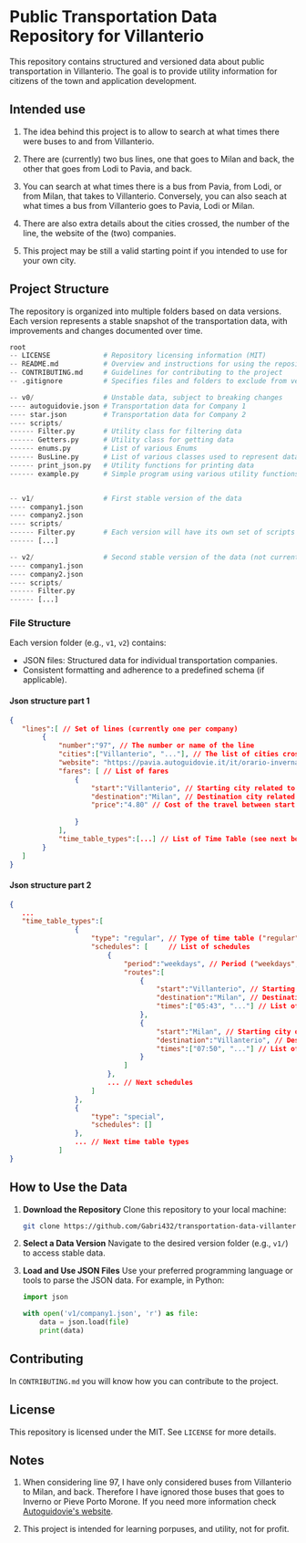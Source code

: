 # Public Transportation Data Repository for Villanterio

This repository contains structured and versioned data about public transportation in Villanterio. The goal is to provide utility information for citizens of the town and application development. 

## Intended use

1. The idea behind this project is to allow to search at what times there were buses to and from Villanterio.

2. There are (currently) two bus lines, one that goes to Milan and back, the other that goes from Lodi to Pavia, and back.

3. You can search at what times there is a bus from Pavia, from Lodi, or from Milan, that takes to Villanterio. Conversely, you can also seach at what times a bus from Villanterio goes to Pavia, Lodi or Milan.

4. There are also extra details about the cities crossed, the number of the line, the website of the (two) companies. 

5. This project may be still a valid starting point if you intended to use for your own city.

## Project Structure

The repository is organized into multiple folders based on data versions. Each version represents a stable snapshot of the transportation data, with improvements and changes documented over time.

```python
root
-- LICENSE             # Repository licensing information (MIT)
-- README.md           # Overview and instructions for using the repository
-- CONTRIBUTING.md     # Guidelines for contributing to the project
-- .gitignore          # Specifies files and folders to exclude from version control

-- v0/                 # Unstable data, subject to breaking changes
---- autoguidovie.json # Transportation data for Company 1
---- star.json         # Transportation data for Company 2
---- scripts/
------ Filter.py       # Utility class for filtering data
------ Getters.py      # Utility class for getting data
------ enums.py        # List of various Enums
------ BusLine.py      # List of various classes used to represent data
------ print_json.py   # Utility functions for printing data
------ example.py      # Simple program using various utility functions/methods


-- v1/                 # First stable version of the data
---- company1.json
---- company2.json
---- scripts/
------ Filter.py       # Each version will have its own set of scripts to ensure backward compatibility
------ [...]

-- v2/                 # Second stable version of the data (not currently existing, just to give you the idea)
---- company1.json
---- company2.json
---- scripts/
------ Filter.py
------ [...]
```

### File Structure

Each version folder (e.g., `v1`, `v2`) contains:
- JSON files: Structured data for individual transportation companies.
- Consistent formatting and adherence to a predefined schema (if applicable).

#### Json structure part 1
```json
{
   "lines":[ // Set of lines (currently one per company)
        {
            "number":"97", // The number or name of the line
            "cities":["Villanterio", "..."], // The list of cities crossed by this line
            "website": "https://pavia.autoguidovie.it/it/orario-invernale-scolastico-extraurbano-24-25", // Link to the website
            "fares": [ // List of fares
                {
                    "start":"Villanterio", // Starting city related to the fare 
                    "destination":"Milan", // Destination city related to the fare
                    "price":"4.80" // Cost of the travel between start and destination (in Euros)
                    
                }
            ],
            "time_table_types":[...] // List of Time Table (see next box)
        }
   ]
}
```
#### Json structure part 2
```json
{
   ...
   "time_table_types":[
                {
                    "type": "regular", // Type of time table ("regular" or "special")
                    "schedules": [     // List of schedules
                        {
                            "period":"weekdays", // Period ("weekdays", "saturdays" or "holidays")
                            "routes":[
                                {
                                    "start":"Villanterio", // Starting city of the specific route
                                    "destination":"Milan", // Destination city of the specific route
                                    "times":["05:43", "..."] // List of bus times when they start from the starting city
                                },
                                {
                                    "start":"Milan", // Starting city of the specific route
                                    "destination":"Villanterio", // Destination city of the specific route
                                    "times":["07:50", "..."] // List of bus times when they start from the starting city
                                }
                            ]
                        },
                        ... // Next schedules
                    ]
                },
                {
                    "type": "special",
                    "schedules": []
                },
                ... // Next time table types
            ]
}
```

## How to Use the Data

1. **Download the Repository**
   Clone this repository to your local machine:
   ```bash
   git clone https://github.com/Gabri432/transportation-data-villanterio.git
   ```

2. **Select a Data Version**
   Navigate to the desired version folder (e.g., `v1/`) to access stable data.

3. **Load and Use JSON Files**
   Use your preferred programming language or tools to parse the JSON data. For example, in Python:
   ```python
   import json

   with open('v1/company1.json', 'r') as file:
       data = json.load(file)
       print(data)
   ```

## Contributing

In `CONTRIBUTING.md` you will know how you can contribute to the project.

## License

This repository is licensed under the MIT. See `LICENSE` for more details.

## Notes

1. When considering line 97, I have only considered buses from Villanterio to Milan, and back. Therefore I have ignored those buses that goes to Inverno or Pieve Porto Morone. If you need more information check [Autoguidovie's website](https://pavia.autoguidovie.it/it/orario-invernale-scolastico-extraurbano-24-25).

2. This project is intended for learning porpuses, and utility, not for profit.
